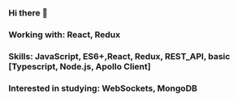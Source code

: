 ### Hi there 👋

### Working with: React, Redux
### Skills: JavaScript, ES6+,React, Redux, REST_API, basic [Typescript, Node.js, Apollo Client]        
### Interested in studying: WebSockets, MongoDB
              

